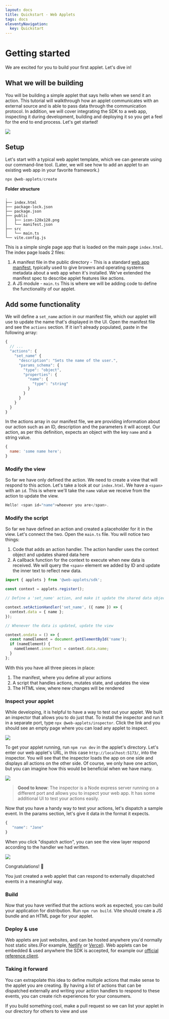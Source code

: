 ```yaml
---
layout: docs
title: Quickstart - Web Applets
tags: docs
eleventyNavigation:
  key: Quickstart
---
```


# Getting started

We are excited for you to build your first applet. Let's dive in!

## What we will be building

You will be building a simple applet that says hello when we send it an action. This tutorial will walkthrough how an applet communicates with an external source and is able to pass data through the communication protocol. In addition, we will cover integrating the SDK to a web app, inspecting it during development, building and deploying it so you get a feel for the end to end process. Let's get started!

![](/assets/docs/web-applets-example.png)

## Setup

Let's start with a typical web applet template, which we can generate using our command-line tool. (Later, we will see how to add an applet to an existing web app in your favorite framework.)

```jsx
npx @web-applets/create
```

**Folder structure**

```
.
├── index.html
├── package-lock.json
├── package.json
├── public
│   ├── icon-128x128.png
│   └── manifest.json
├── src
│   └── main.ts
└── vite.config.js
```

This is a simple single page app that is loaded on the main page `index.html`. The index page loads 2 files:

1. A manifest file in the public directory - This is a standard [web app manifest](https://developer.mozilla.org/en-US/docs/Web/Manifest), typically used to give browers and operating systems metadata about a web app when it's installed. We've extended the manifest spec to describe applet features like actions.
2. A JS module - `main.ts` This is where we will be adding code to define the functionality of our applet.

## Add some functionality

We will define a `set_name` action in our manifest file, which our applet will use to update the name that's displayed in the UI. Open the manifest file and see the `actions` section. If it isn't already populated, paste in the following array:

```jsx
{
  // ...
  "actions": {
    "set_name" {
      "description": "Sets the name of the user.",
      "params_schema": {
        "type": "object",
        "properties": {
          "name": {
            "type": "string"
          }
        }
      }
    }
  }
}
```

In the actions array in our manifest file, we are providing information about our action such as an ID, description and the parameters it will accept. Our action, as per this definition, expects an object with the key `name` and a string value.

```jsx
{
  name: 'some name here';
}
```

### Modify the view

So far we have only defined the action. We need to create a view that will respond to this action. Let's take a look at our `index.html`. We have a `<span>` with an `id`. This is where we'll take the `name` value we receive from the action to update the view.

```jsx
Hello! <span id="name">whoever you are</span>.
```

### Modify the script

So far we have defined an action and created a placeholder for it in the view. Let's connect the two. Open the `main.ts` file. You will notice two things:

1. Code that adds an action handler. The action handler uses the context object and updates shared data here
2. A callback function for the context to execute when new data is received. We will query the `<span>` element we added by ID and update the inner text to reflect new data.

```jsx
import { applets } from '@web-applets/sdk';

const context = applets.register();

// Define a 'set_name' action, and make it update the shared data object with the new name

context.setActionHandler('set_name', ({ name }) => {
  context.data = { name };
});

// Whenever the data is updated, update the view

context.ondata = () => {
  const nameElement = document.getElementById('name');
  if (nameElement) {
    nameElement.innerText = context.data.name;
  }
};
```

With this you have all three pieces in place:

1. The manifest, where you define all your actions
2. A script that handles actions, mutates state, and updates the view
3. The HTML view, where new changes will be rendered

### Inspect your applet

While developing, it is helpful to have a way to test out your applet. We built an inspector that allows you to do just that. To install the inspector and run it in a separate port, type `npx @web-applets/inspector`. Click the link and you should see an empty page where you can load any applet to inspect.

![](/assets/docs/web-applets-inspector.png)

To get your applet running, run `npm run dev` in the applet's directory. Let's enter our web applet's URL, in this case `http://localhost:5173/`, into the inspector. You will see that the inspector loads the app on one side and displays all actions on the other side. Of course, we only have one action, but you can imagine how this would be beneficial when we have many.

![](/assets/docs/web-applets-inspector-url.png)

> **Good to know**: The inspector is a Node express server running on a different port and allows you to inspect your web app. It has some additional UI to test your actions easily.

Now that you have a handy way to test your actions, let's dispatch a sample event. In the params section, let's give it data in the format it expects.

```javascript
{
   "name": "Jane"
}
```

When you click "dispatch action", you can see the view layer respond according to the handler we had written.

![](/assets/docs/web-applets-inspector-url.png)

Congratulations! 🎉

You just created a web applet that can respond to externally dispatched events in a meaningful way.

### Build

Now that you have verified that the actions work as expected, you can build your application for distribution. Run `npm run build`. Vite should create a JS bundle and an HTML page for your applet.

### Deploy & use

Web applets are just websites, and can be hosted anywhere you'd normally host static sites.(For example, [Netlify](https://www.netlify.com/) or [Vercel](https://vercel.com/)). Web applets can be embedded & used anywhere the SDK is accepted, for example our [official reference client](https://github.com/unternet-co/operator).

### Taking it forward

You can extrapolate this idea to define multiple actions that make sense to the applet you are creating. By having a list of actions that can be dispatched externally and writing your action handlers to respond to these events, you can create rich experiences for your consumers.

If you build something cool, make a pull request so we can list your applet in our directory for others to view and use
